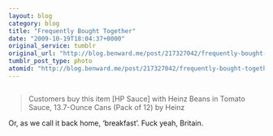 ```yaml
---
layout: blog
category: blog
title: "Frequently Bought Together"
date: "2009-10-19T18:04:37+0000"
original_service: tumblr
original_url: "http://blog.benward.me/post/217327042/frequently-bought-together-customers-buy-this"
tumblr_post_type: photo
atomid: "http://blog.benward.me/post/217327042/frequently-bought-together-customers-buy-this"
---
```

<figure class="photo">
  <img src="http://benward.me/res/tumblr/media/217327042/0.jpg" alt="">
</figure>

> Customers buy this item [HP Sauce] with Heinz Beans in Tomato Sauce, 13.7-Ounce Cans (Pack of 12) by Heinz

Or, as we call it back home, ‘breakfast’. Fuck yeah, Britain.